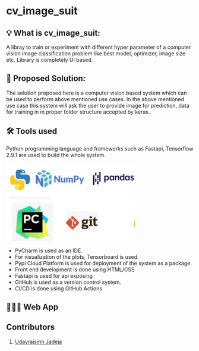 # cv_image_suit

## 💡 What is cv_image_suit:

A libray to train or experiment with different hyper parameter of a computer vision image classification problem like best model, optimizer, image size etc. Library is 
completely UI based. 

## 📝 Proposed Solution:

The solution proposed here is a computer vision based system which can be used to perform above mentioned use cases. In the above mentioned use case this system will ask the user to provide image for prediction, data for training in in proper folder structure accepted by keras. 


## 🛠 Tools used

Python programming language and frameworks such as Fastapi, Tensorflow 2.9.1 are used to build the whole system.

![alt text](https://github.com/uday446/uday446/blob/main/github.JPG)
- PyCharm is used as an IDE.
- For visualization of the plots, Tensorboard is used.
- Pypi Cloud Platform is used for deployment of the system as a package.
- Front end development is done using HTML/CSS
- Fastapi is used for api exposing
- GitHub is used as a version control system.
- CI/CD is done using GitHub Actions

## 👨🏻‍💻 Web App



## Contributors

1. [Udayrajsinh Jadeja](https://www.linkedin.com/in/udayrajsinh-jadeja-69844b225/)
